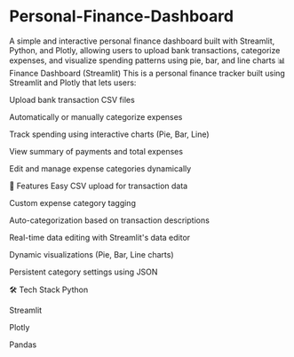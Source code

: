 # Personal-Finance-Dashboard
A simple and interactive personal finance dashboard built with Streamlit, Python, and Plotly, allowing users to upload bank transactions, categorize expenses, and visualize spending patterns using pie, bar, and line charts
📊 Finance Dashboard (Streamlit)
This is a personal finance tracker built using Streamlit and Plotly that lets users:

Upload bank transaction CSV files

Automatically or manually categorize expenses

Track spending using interactive charts (Pie, Bar, Line)

View summary of payments and total expenses

Edit and manage expense categories dynamically

🚀 Features
Easy CSV upload for transaction data

Custom expense category tagging

Auto-categorization based on transaction descriptions

Real-time data editing with Streamlit's data editor

Dynamic visualizations (Pie, Bar, Line charts)

Persistent category settings using JSON

🛠 Tech Stack
Python

Streamlit

Plotly

Pandas
